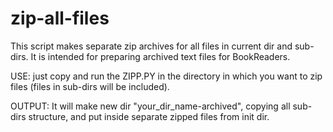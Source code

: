 # zip-all-files
This script makes separate zip archives for all files in current dir and sub-dirs.
It is intended for preparing archived text files for BookReaders.

USE: just copy and run the ZIPP.PY in the directory in which you want to zip files (files in sub-dirs will be included).

OUTPUT: It will make new dir "your_dir_name-archived", copying all sub-dirs structure, and put inside separate zipped files from init dir.

